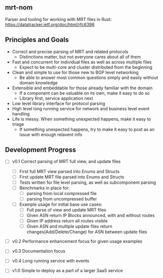 ## mrt-nom

Parser and tooling for working with MRT files in Rust: https://datatracker.ietf.org/doc/html/rfc6396

## Principles and Goals

* Correct and precise parsing of MRT and related protocols
  * Distinctions matter, but not everyone cares about all of them
* Fast and concurrent for individual files as well as across multiple files
  * Expect to be multi-core and cluster distributed from the beginning
* Clean and simple to use for those new to BGP level networking
  * Be able to answer most common questions simply and easily without domain knowledge
* Extensible and embeddable for those already familiar with the domain
  * If a component can be valuable on its own, make it easy to do so
  * Library first, service application next
* Low level library interface for protocol parsing
* High level long running service for network and business level event handling
* Life is messy. When something unexpected happens, make it easy to triage
  * If something unexpected happens, try to make it easy to post as an issue with enough relavent info

## Development Progress

- [ ] v0.1 Correct parsing of MRT full view, and update files
  - [ ] First full MRT view parsed into Enums and Structs
  - [ ] First update MRT file parsed into Enums and Structs
  - [ ] Tests written for file level parsing, as well as subcomponent parsing
  - [ ] Benchmarks in place for:
    - [ ] parsing from local compressed file
	- [ ] parsing from uncompressed buffer
  - [ ] Example usage for initial base use cases:
    - [ ] Full parse of view and update MRT files
	- [ ] Given ASN return IP Blocks announced, with and without routes
	- [ ] Given IP address return all routes visible
	- [ ] Given ASN and multiple update files return changes(Add/Delete/Change) for ASN between update files
- [ ] v0.2 Performance enhancement focus for given usage examples
- [ ] v0.3 Documentation focus
- [ ] v0.4 Long running service with events
- [ ] v1.0 Simple to deploy as a part of a larger SaaS service


